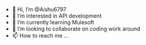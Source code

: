 - 👋 Hi, I’m @Aishu6797
- 👀 I’m interested in API development 
- 🌱 I’m currently learning Mulesoft
- 💞️ I’m looking to collaborate on coding work around 
- 📫 How to reach me ...

<!---
Aishu6797/Aishu6797 is a ✨ special ✨ repository because its `README.md` (this file) appears on your GitHub profile.
You can click the Preview link to take a look at your changes.
--->
